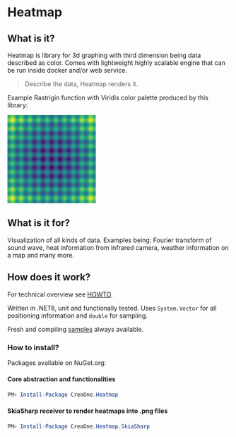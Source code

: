 # Heatmap

## What is it?

Heatmap is library for 3d graphing with third dimension being data described as color. Comes with lightweight highly scalable engine that can be run inside docker and/or web service.

> Describe the data, Heatmap renders it.

Example Rastrigin function with Viridis color palette produced by this library:

<img src="./sources/Heatmap.FunctionalTests/Images/Rastrigin.png" width="200" height="200">

## What is it for?

Visualization of all kinds of data. Examples being: Fourier transform of sound wave, heat information from infrared camera, weather information on a map and many more.

## How does it work?

For technical overview see [HOWTO](./docs/HOWTO.md).

Written in .NET6, unit and functionally tested. Uses `System.Vector` for all positioning information and `double` for sampling.

Fresh and compiling [samples](./samples/) always available.

### How to install?

Packages available on NuGet.org:

#### Core abstraction and functionalities

```powershell
PM> Install-Package CreoOne.Heatmap
```

#### SkiaSharp receiver to render heatmaps into .png files

```powershell
PM> Install-Package CreoOne.Heatmap.SkiaSharp
```